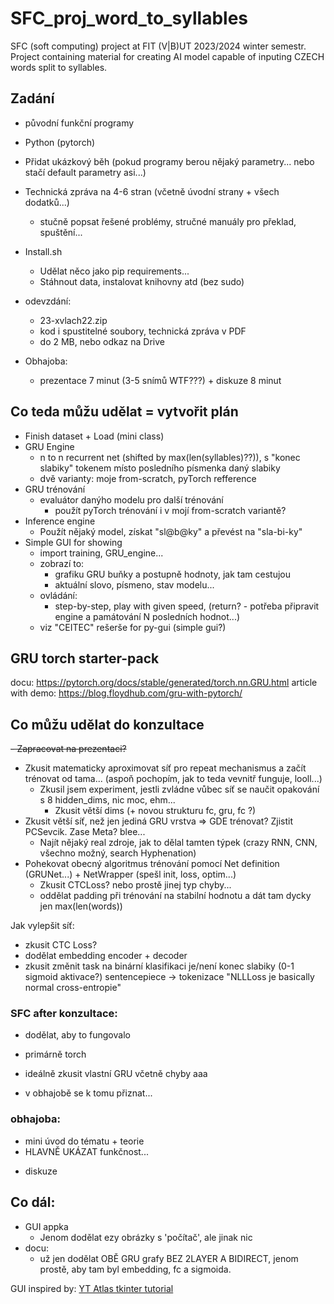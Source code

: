 # SFC_proj_word_to_syllables

SFC (soft computing) project at FIT (V|B)UT 2023/2024 winter semestr. Project containing material for creating AI model capable of inputing CZECH words split to syllables.

## Zadání
- původní funkční programy
- Python (pytorch)
- Přidat ukázkový běh (pokud programy berou nějaký parametry... nebo stačí default parametry asi...)
- Technická zpráva na 4-6 stran (včetně úvodní strany + všech dodatků...)
	- stučně popsat řešené problémy, stručné manuály pro překlad, spuštění...

- Install.sh
	- Udělat něco jako pip requirements...
	- Stáhnout data, instalovat knihovny atd (bez sudo)

- odevzdání:
	- 23-xvlach22.zip
	- kod i spustitelné soubory, technická zpráva v PDF
	- do 2 MB, nebo odkaz na Drive

- Obhajoba:
	- prezentace 7 minut (3-5 snímů WTF???) + diskuze 8 minut

## Co teda můžu udělat = vytvořit plán

- Finish dataset + Load (mini class)
- GRU Engine
	- n to n recurrent net (shifted by max(len(syllables)??)), s "konec slabiky" tokenem místo posledního písmenka daný slabiky
	- dvě varianty: moje from-scratch, pyTorch refference
- GRU trénování
	- evaluátor danýho modelu pro další trénování
		- použít pyTorch trénování i v mojí from-scratch variantě?
- Inference engine
	- Použít nějaký model, získat  "sl@b@ky" a převést na "sla-bi-ky"
- Simple GUI for showing
	- import training, GRU_engine...
	- zobrazí to:
		- grafiku GRU buňky a postupně hodnoty, jak tam cestujou
		- aktuální slovo, písmeno, stav modelu...
	- ovládání:
		- step-by-step, play with given speed, (return? - potřeba připravit engine a památování N posledních hodnot...)
	- viz "CEITEC" rešerše for py-gui (simple gui?)


## GRU torch starter-pack

docu:
https://pytorch.org/docs/stable/generated/torch.nn.GRU.html
article with demo:
https://blog.floydhub.com/gru-with-pytorch/


## Co můžu udělat do konzultace

~~- Zapracovat na prezentaci?~~
- Zkusit matematicky aproximovat síť pro repeat mechanismus a začít trénovat od tama... (aspoň pochopím, jak to teda vevnitř funguje, looll...)
  - Zkusil jsem experiment, jestli zvládne vůbec síť se naučit opakování s 8 hidden_dims, nic moc, ehm...
    - Zkusit větší dims (+ novou strukturu fc, gru, fc ?)
- Zkusit větší síť, než jen jediná GRU vrstva => GDE trénovat? Zjistit PCSevcik. Zase Meta? blee...
  - Najít nějaký real zdroje, jak to dělal tamten týpek (crazy RNN, CNN, všechno možný, search Hyphenation)
- Pohekovat obecný algoritmus trénování pomocí Net definition (GRUNet...) + NetWrapper (spešl init, loss, optim...)
  - Zkusit CTCLoss? nebo prostě jinej typ chyby...
  - oddělat padding při trénování na stabilní hodnotu a dát tam dycky jen max(len(words))


Jak vylepšit síť:
- zkusit CTC Loss?
- dodělat embedding encoder + decoder
- zkusit změnit task na binární klasifikaci je/není konec slabiky (0-1 sigmoid aktivace?)
sentencepiece -> tokenizace
"NLLLoss je basically normal cross-entropie"

### SFC after konzultace: 

- dodělat, aby to fungovalo
- primárně torch
- ideálně zkusit vlastní GRU včetně chyby aaa

- v obhajobě se k tomu přiznat...

### obhajoba: 
 - mini úvod do tématu + teorie
- HLAVNĚ UKÁZAT funkčnost...
+ diskuze



## Co dál:
- GUI appka
  - Jenom dodělat ezy obrázky s 'počítač', ale jinak nic
- docu:
  - už jen dodělat OBĚ GRU grafy BEZ 2LAYER A BIDIRECT, jenom prostě, aby tam byl embedding, fc a sigmoida.


GUI inspired by: [YT Atlas tkinter tutorial](https://github.com/clear-code-projects/tkinter-complete/blob/main/2%20layout/2_9_classes.py)
